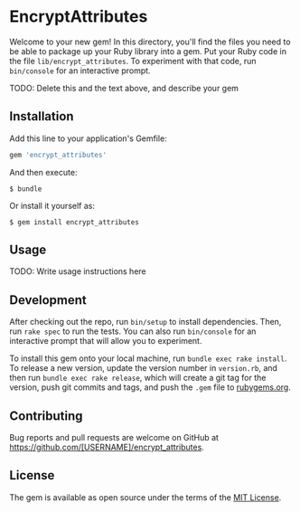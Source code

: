# EncryptAttributes

Welcome to your new gem! In this directory, you'll find the files you need to be able to package up your Ruby library into a gem. Put your Ruby code in the file `lib/encrypt_attributes`. To experiment with that code, run `bin/console` for an interactive prompt.

TODO: Delete this and the text above, and describe your gem

## Installation

Add this line to your application's Gemfile:

```ruby
gem 'encrypt_attributes'
```

And then execute:

    $ bundle

Or install it yourself as:

    $ gem install encrypt_attributes

## Usage

TODO: Write usage instructions here

## Development

After checking out the repo, run `bin/setup` to install dependencies. Then, run `rake spec` to run the tests. You can also run `bin/console` for an interactive prompt that will allow you to experiment.

To install this gem onto your local machine, run `bundle exec rake install`. To release a new version, update the version number in `version.rb`, and then run `bundle exec rake release`, which will create a git tag for the version, push git commits and tags, and push the `.gem` file to [rubygems.org](https://rubygems.org).

## Contributing

Bug reports and pull requests are welcome on GitHub at https://github.com/[USERNAME]/encrypt_attributes.


## License

The gem is available as open source under the terms of the [MIT License](http://opensource.org/licenses/MIT).

